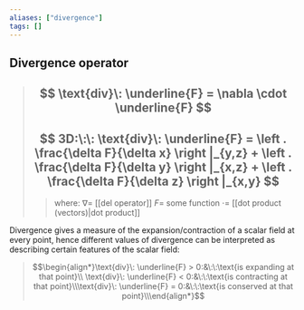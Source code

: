 ```yaml
---
aliases: ["divergence"]
tags: []
---
```


## Divergence operator


> ## $$ \text{div}\: \underline{F} = \nabla \cdot \underline{F} $$ 
> ## $$ 3D:\:\: \text{div}\: \underline{F} =  \left . \frac{\delta F}{\delta x} \right |_{y,z} + \left . \frac{\delta F}{\delta y} \right |_{x,z} + \left . \frac{\delta F}{\delta z} \right |_{x,y} $$
>> where:
>> $\nabla=$ [[del operator]]
>> $F=$ some function
>> $\cdot=$ [[dot product (vectors)|dot product]]

Divergence gives a measure of the expansion/contraction of a scalar field at every point, hence different values of divergence can be interpreted as describing certain features of the scalar field:

> $$\begin{align*}\text{div}\: \underline{F} > 0:&\:\:\text{is expanding at that point}\\ \text{div}\: \underline{F} < 0:&\:\:\text{is contracting at that point}\\\text{div}\: \underline{F} = 0:&\:\:\text{is conserved at that point}\\\end{align*}$$

